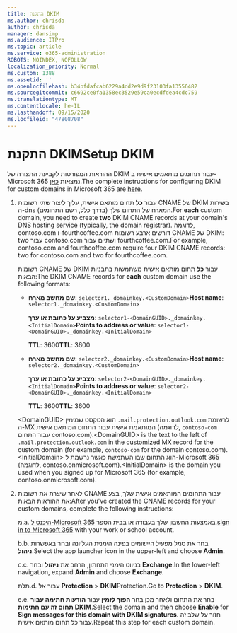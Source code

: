 ```yaml
---
title: התקנת DKIM
ms.author: chrisda
author: chrisda
manager: dansimp
ms.audience: ITPro
ms.topic: article
ms.service: o365-administration
ROBOTS: NOINDEX, NOFOLLOW
localization_priority: Normal
ms.custom: 1388
ms.assetid: ''
ms.openlocfilehash: b34bfdafcab6229a4dd2e9d9f23103fa13556482
ms.sourcegitcommit: c6692ce0fa1358ec3529e59ca0ecdfdea4cdc759
ms.translationtype: MT
ms.contentlocale: he-IL
ms.lasthandoff: 09/15/2020
ms.locfileid: "47808708"
---
```

# <a name="setup-dkim"></a><span data-ttu-id="ea613-102">התקנת DKIM</span><span class="sxs-lookup"><span data-stu-id="ea613-102">Setup DKIM</span></span>

<span data-ttu-id="ea613-103">ההוראות המפורטות לקביעת התצורה של DKIM עבור תחומים מותאמים אישית ב-Microsoft 365 נמצאות [כאן](https://docs.microsoft.com/microsoft-365/security/office-365-security/use-dkim-to-validate-outbound-email#steps-you-need-to-do-to-manually-set-up-dkim).</span><span class="sxs-lookup"><span data-stu-id="ea613-103">The complete instructions for configuring DKIM for custom domains in Microsoft 365 are [here](https://docs.microsoft.com/microsoft-365/security/office-365-security/use-dkim-to-validate-outbound-email#steps-you-need-to-do-to-manually-set-up-dkim).</span></span>

1. <span data-ttu-id="ea613-104">עבור **כל** תחום מותאם אישית, עליך ליצור **שתי** רשומות CNAME של DKIM בשירות ה-dns המארח של התחום שלך (בדרך כלל, רשם התחומים).</span><span class="sxs-lookup"><span data-stu-id="ea613-104">For **each** custom domain, you need to create **two** DKIM CNAME records at your domain's DNS hosting service (typically, the domain registrar).</span></span> <span data-ttu-id="ea613-105">לדוגמה, contoso.com ו-fourthcoffee.com דורשים ארבע רשומות CNAME של DKIM: two עבור contoso.com ושתיים עבור fourthcoffee.com.</span><span class="sxs-lookup"><span data-stu-id="ea613-105">For example, contoso.com and fourthcoffee.com require four DKIM CNAME records: two for contoso.com and two for fourthcoffee.com.</span></span>

   <span data-ttu-id="ea613-106">רשומות CNAME של DKIM עבור **כל** תחום מותאם אישית משתמשות בתבניות הבאות:</span><span class="sxs-lookup"><span data-stu-id="ea613-106">The DKIM CNAME records for **each** custom domain use the following formats:</span></span>

   - <span data-ttu-id="ea613-107">**שם מחשב מארח**: `selector1._domainkey.<CustomDomain>`</span><span class="sxs-lookup"><span data-stu-id="ea613-107">**Host name**: `selector1._domainkey.<CustomDomain>`</span></span>

     <span data-ttu-id="ea613-108">**מצביע על כתובת או ערך**: `selector1-<DomainGUID>._domainkey.<InitialDomain>`</span><span class="sxs-lookup"><span data-stu-id="ea613-108">**Points to address or value**: `selector1-<DomainGUID>._domainkey.<InitialDomain>`</span></span>

     <span data-ttu-id="ea613-109">**TTL**: 3600</span><span class="sxs-lookup"><span data-stu-id="ea613-109">**TTL**: 3600</span></span>

   - <span data-ttu-id="ea613-110">**שם מחשב מארח**: `selector2._domainkey.<CustomDomain>`</span><span class="sxs-lookup"><span data-stu-id="ea613-110">**Host name**: `selector2._domainkey.<CustomDomain>`</span></span>

     <span data-ttu-id="ea613-111">**מצביע על כתובת או ערך**: `selector2-<DomainGUID>._domainkey.<InitialDomain>`</span><span class="sxs-lookup"><span data-stu-id="ea613-111">**Points to address or value**: `selector2-<DomainGUID>._domainkey.<InitialDomain>`</span></span>

     <span data-ttu-id="ea613-112">**TTL**: 3600</span><span class="sxs-lookup"><span data-stu-id="ea613-112">**TTL**: 3600</span></span>

   <span data-ttu-id="ea613-113">\<DomainGUID\> הוא הטקסט שמימין `.mail.protection.outlook.com` לרשומת ה-MX המותאמת אישית עבור התחום המותאם אישית (לדוגמה, `contoso-com` עבור התחום contoso.com).</span><span class="sxs-lookup"><span data-stu-id="ea613-113">\<DomainGUID\> is the text to the left of `.mail.protection.outlook.com` in the customized MX record for the custom domain (for example, `contoso-com` for the domain contoso.com).</span></span> <span data-ttu-id="ea613-114">\<InitialDomain\> הוא התחום שבו השתמשת כאשר נרשמת ל-Microsoft 365 (לדוגמה, contoso.onmicrosoft.com).</span><span class="sxs-lookup"><span data-stu-id="ea613-114">\<InitialDomain\> is the domain you used when you signed up for Microsoft 365 (for example, contoso.onmicrosoft.com).</span></span>

2. <span data-ttu-id="ea613-115">לאחר שיצרת את רשומות CNAME עבור התחומים המותאמים אישית שלך, בצע את ההוראות הבאות:</span><span class="sxs-lookup"><span data-stu-id="ea613-115">After you've created the CNAME records for your custom domains, complete the following instructions:</span></span>

   <span data-ttu-id="ea613-116">מ.</span><span class="sxs-lookup"><span data-stu-id="ea613-116">a.</span></span> <span data-ttu-id="ea613-117">[היכנס ל-Microsoft 365](https://support.office.microsoft.com/article/e9eb7d51-5430-4929-91ab-6157c5a050b4) באמצעות החשבון שלך בעבודה או בבית הספר.</span><span class="sxs-lookup"><span data-stu-id="ea613-117">[sign in to Microsoft 365](https://support.office.microsoft.com/article/e9eb7d51-5430-4929-91ab-6157c5a050b4) with your work or school account.</span></span>

   <span data-ttu-id="ea613-118">b.</span><span class="sxs-lookup"><span data-stu-id="ea613-118">b.</span></span> <span data-ttu-id="ea613-119">בחר את סמל מפעיל היישומים בפינה הימנית העליונה ובחר באפשרות **ניהול**.</span><span class="sxs-lookup"><span data-stu-id="ea613-119">Select the app launcher icon in the upper-left and choose **Admin**.</span></span>

   <span data-ttu-id="ea613-120">c.</span><span class="sxs-lookup"><span data-stu-id="ea613-120">c.</span></span> <span data-ttu-id="ea613-121">בניווט הימני התחתון, הרחב את **ניהול** ובחר **Exchange**.</span><span class="sxs-lookup"><span data-stu-id="ea613-121">In the lower-left navigation, expand **Admin** and choose **Exchange**.</span></span>

   <span data-ttu-id="ea613-122">תלת.</span><span class="sxs-lookup"><span data-stu-id="ea613-122">d.</span></span> <span data-ttu-id="ea613-123">עבור אל **Protection**  >  **DKIM**Protection.</span><span class="sxs-lookup"><span data-stu-id="ea613-123">Go to **Protection** > **DKIM**.</span></span>

   <span data-ttu-id="ea613-124">e.</span><span class="sxs-lookup"><span data-stu-id="ea613-124">e.</span></span> <span data-ttu-id="ea613-125">בחר את התחום ולאחר מכן בחר **הפוך לזמין** עבור **הודעות חתימה עבור תחום זה עם חתימות DKIM**.</span><span class="sxs-lookup"><span data-stu-id="ea613-125">Select the domain and then choose **Enable** for **Sign messages for this domain with DKIM signatures**.</span></span> <span data-ttu-id="ea613-126">חזור על שלב זה עבור כל תחום מותאם אישית.</span><span class="sxs-lookup"><span data-stu-id="ea613-126">Repeat this step for each custom domain.</span></span>
